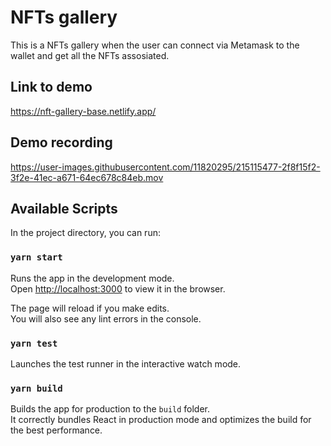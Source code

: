 # NFTs gallery

This is a NFTs gallery when the user can connect via Metamask to the wallet and get all the NFTs assosiated. 

## Link to demo

https://nft-gallery-base.netlify.app/

## Demo recording

https://user-images.githubusercontent.com/11820295/215115477-2f8f15f2-3f2e-41ec-a671-64ec678c84eb.mov

## Available Scripts

In the project directory, you can run:

### `yarn start`

Runs the app in the development mode.\
Open [http://localhost:3000](http://localhost:3000) to view it in the browser.

The page will reload if you make edits.\
You will also see any lint errors in the console.

### `yarn test`

Launches the test runner in the interactive watch mode.

### `yarn build`

Builds the app for production to the `build` folder.\
It correctly bundles React in production mode and optimizes the build for the best performance.


